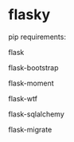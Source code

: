 # flasky

pip requirements:

flask

flask-bootstrap

flask-moment

flask-wtf

flask-sqlalchemy

flask-migrate


